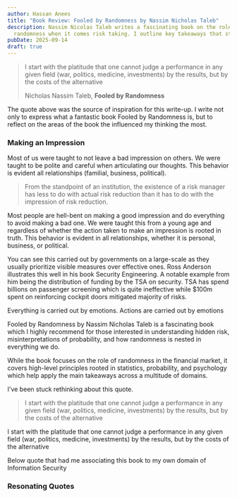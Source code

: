 ```yaml
---
author: Hassan Anees
title: "Book Review: Fooled by Randomness by Nassim Nicholas Taleb"
description: Nassim Nicolas Taleb writes a fascinating book on the role of
  randomness when it comes risk taking. I outline key takeaways that stood out.
pubDate: 2025-09-14
draft: true
---
```

> I start with the platitude that one cannot judge a performance in any given field (war, politics, medicine, investments) by the results, but by the costs of the alternative
> 
> Nicholas Nassim Taleb, **Fooled by Randomness**

The quote above was the source of inspiration for this write-up. I write not only to express what a fantastic book Fooled by Randomness is, but to reflect on the areas of the book the influenced my thinking the most.

### Making an Impression

Most of us were taught to not leave a bad impression on others. We were taught to be polite and careful when articulating our thoughts. This behavior is evident all relationships (familial, business, political).

> From the standpoint of an institution, the existence of a risk manager has less to do with actual risk reduction than it has to do with the impression of risk reduction.

Most people are hell-bent on making a good impression and do everything to avoid making a bad one. We were taught this from a young age and regardless of whether the action taken to make an impression is rooted in truth. This behavior is evident in all relationships, whether it is personal, business, or political.

You can see this carried out by governments on a large-scale as they usually prioritize visible measures over effective ones. Ross Anderson illustrates this well in his book Security Engineering. A notable example from him being the distribution of funding by the TSA on security. TSA has spend billions on passenger screening which is quite ineffective while $100m spent on reinforcing cockpit doors mitigated majority of risks.

Everything is carried out by emotions. Actions are carried out by emotions

Fooled by Randomness by Nassim Nicholas Taleb is a fascinating book which I highly recommend for those interested in understanding hidden risk, misinterpretations of probability, and how randomness is nested in everything we do.

While the book focuses on the role of randomness in the financial market, it covers high-level principles rooted in statistics, probability, and psychology which help apply the main takeaways across a multitude of domains.

I've been stuck rethinking about this quote.

> I start with the platitude that one cannot judge a performance in any given field (war, politics, medicine, investments) by the results, but by the costs of the alternative

I start with the platitude that one cannot judge a performance in any given field (war, politics, medicine, investments) by the results, but by the costs of the alternative

Below quote that had me associating this book to my own domain of Information Security

### Resonating Quotes